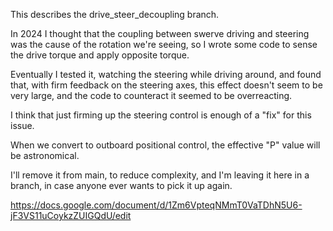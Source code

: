This describes the drive_steer_decoupling branch.

In 2024 I thought that the coupling between swerve driving and steering was
the cause of the rotation we're seeing, so I wrote some code to sense
the drive torque and apply opposite torque.

Eventually I tested it, watching the steering while driving around,
and found that, with firm feedback on the steering axes, this effect
doesn't seem to be very large, and the code to counteract it seemed to be
overreacting.

I think that just firming up the steering control is enough of a "fix" for this issue.

When we convert to outboard positional control, the effective "P" value will be astronomical.

I'll remove it from main, to reduce complexity, and I'm leaving it here in a branch,
in case anyone ever wants to pick it up again.

https://docs.google.com/document/d/1Zm6VpteqNMmT0VaTDhN5U6-jF3VS11uCoykzZUIGQdU/edit
